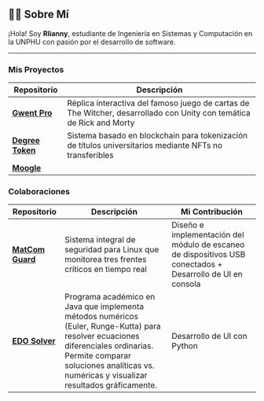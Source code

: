 ## 👩‍💻 Sobre Mí

¡Hola! Soy **Rlianny**, estudiante de Ingeniería en Sistemas y Computación en la UNPHU con pasión por el desarrollo de software.

---
### Mis Proyectos
| Repositorio | Descripción |
|-------------|-------------|
| **[Gwent Pro](https://github.com/Rlianny/Degree_Token_2025)** |Réplica interactiva del famoso juego de cartas de The Witcher, desarrollado con Unity con temática de Rick and Morty |
| **[Degree Token](https://github.com/Rlianny/Degree_Token_2025)** | Sistema basado en blockchain para tokenización de títulos universitarios mediante NFTs no transferibles |
| **[Moogle](https://github.com/Rlianny/Moogle_2023)**||Aplicación de búsqueda de documentos que utiliza procesamiento de lenguaje natural (NLP) y modelo vectorial para encontrar resultados relevantes, con sugerencias de términos y cálculo de relevancia.|

### Colaboraciones
| Repositorio | Descripción | Mi Contribución | 
|-------------|-------------|-----------------|
| **[MatCom Guard](https://github.com/crackbandicoot-dot/matcomguard)** |Sistema integral de seguridad para Linux que monitorea tres frentes críticos en tiempo real | Diseño e implementación del módulo de escaneo de dispositivos USB conectados + Desarrollo de UI en consola |
| **[EDO Solver](https://github.com/MaureenSales/EDO.git)** | Programa académico en Java que implementa métodos numéricos (Euler, Runge-Kutta) para resolver ecuaciones diferenciales ordinarias. Permite comparar soluciones analíticas vs. numéricas y visualizar resultados gráficamente. | Desarrollo de UI con Python |

